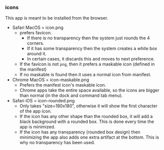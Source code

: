 
### icons

This app is meant to be installed from the browser.


- Safari MacOS = icon.png
  - prefers favicon. 
    - If there is no transparency then the system just rounds the 4 corners.
    - If it has some transparency then the system creates a white box around it.
    - In certain cases, it discards this and moves to next preference.
  - If the favicon is not `png`, then it prefers a maskable icon (defined in the manifest)
  - If no maskable is found then it uses a normal icon from manifest.
- Chrome MacOS = icon-maskable.png
  - Prefers the manifest icon's maskable icon.
  - Chrome apps take the entire space available, so the icons are bigger than normal (in the dock and command tab menu).
- Safari iOS = icon-rounded.png
  - Only takes "size=180x180", otherwise it will show the first character of the app icon.
  - If the icon has any other shape than the rounded box, it will add a black background with a rounded box. This is done every time the app is minimized.
  - If the icon has any transparency (rounded box design) then minimizing the app also adds one extra artifact at the bottom. This is why no transparency has been used.
  